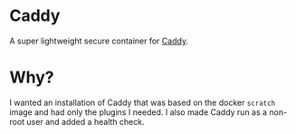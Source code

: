 # Caddy
A super lightweight secure container for [Caddy](https://caddyserver.com/).

# Why?
I wanted an installation of Caddy that was based on the docker `scratch` image and had only the plugins I needed. I also made Caddy run as a non-root user and added a health check.
